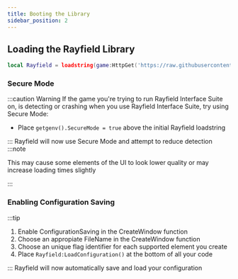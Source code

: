 ```yaml
---
title: Booting the Library
sidebar_position: 2
---
```


## Loading the Rayfield Library

```lua
local Rayfield = loadstring(game:HttpGet('https://raw.githubusercontent.com/shlexware/Rayfield/main/source'))()
```

### Secure Mode

:::caution Warning
If the game you're trying to run Rayfield Interface Suite on, is detecting or crashing when you use Rayfield Interface Suite, try using Secure Mode:

- Place `getgenv().SecureMode = true` above the initial Rayfield loadstring

:::
Rayfield will now use Secure Mode and attempt to reduce detection
:::note

This may cause some elements of the UI to look lower quality or may increase loading times slightly

:::

### Enabling Configuration Saving

:::tip

1. Enable ConfigurationSaving in the CreateWindow function
2. Choose an appropiate FileName in the CreateWindow function
3. Choose an unique flag identifier for each supported element you create
4. Place `Rayfield:LoadConfiguration()` at the bottom of all your code

:::
Rayfield will now automatically save and load your configuration

